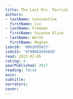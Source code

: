 ```yaml
---
title: The Last Mrs. Parrish
authors:
- lastName: Constantine
  firstName: Liv
- lastName: Freeman
  firstName: Suzanne Elise
- lastName: Wolfe
  firstName: Meghan
isbn10: '0062695827'
isbn13: '9780062695826'
read: 2022-02-05
rating: 4
yearPublished: 2017
reading: false
asin:
subtitle:
narrators:
cover:
---
```

